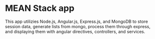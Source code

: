 # MEAN Stack app

This app utilizies Node.js, Angular.js, Express.js, and MongoDB to store session data, generate lists from mongo, process them through express, and displaying them with angular directives, controllers, and services.